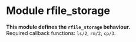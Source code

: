 

# Module rfile_storage #

__This module defines the `rfile_storage` behaviour.__<br /> Required callback functions: `ls/2`, `rm/2`, `cp/3`.

